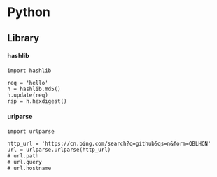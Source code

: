 # Python

## Library

#### hashlib
```
import hashlib

req = 'hello'
h = hashlib.md5()
h.update(req)
rsp = h.hexdigest()
```

#### urlparse
```
import urlparse

http_url = 'https://cn.bing.com/search?q=github&qs=n&form=QBLHCN'
url = urlparse.urlparse(http_url)
# url.path
# url.query
# url.hostname
```
